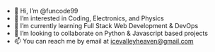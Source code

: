 - 👋 Hi, I’m @funcode99
- 👀 I’m interested in Coding, Electronics, and Physics
- 🌱 I’m currently learning Full Stack Web Development & DevOps
- 💞️ I’m looking to collaborate on Python & Javascript based projects
- 📫 You can reach me by email at icevalleyheaven@gmail.com

<!---
funcode99/funcode99 is a ✨ special ✨ repository because its `README.md` (this file) appears on your GitHub profile.
You can click the Preview link to take a look at your changes.
--->
